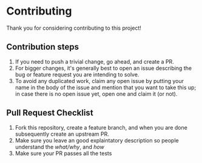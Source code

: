 # Contributing

Thank you for considering contributing to this project!

## Contribution steps
1. If you need to push a trivial change, go ahead, and create a PR.
2. For bigger changes, it's generally best to open an issue describing the bug or feature request you are intending to solve.
3. To avoid any duplicated work, claim any open issue by putting your name in the body of the issue and mention that you want to take this up; in case there is no open issue yet, open one and claim it (or not).

## Pull Request Checklist
1. Fork this repository, create a feature branch, and when you are done subsequently create an upstream PR.
2. Make sure you leave an good explaintatory description so people understand the <i>what/why</i>, and <i>how</i>
3. Make sure your PR passes all the tests
